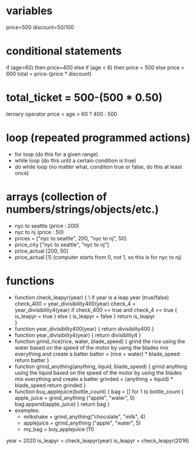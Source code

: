 
# variables
price=500 
discount=50/100 

# conditional statements 
if (age>60) then price=400 
    else if (age < 6) then price = 500
    else price = 600 
total = price-(price * discount)
    
# total_ticket = 500-(500 * 0.50) 
ternary operator 
price = age > 60 ? 400 : 500 

# loop (repeated programmed actions)
- for loop (do this for a given range)
- while loop (do this until a certain condition is true)
- do while loop (no matter what, condition true or false, do this at least once)

# arrays (collection of numbers/strings/objects/etc.)
- nyc to seattle (price : 200)
- nyc to nj (price : 50)
- prices = ["nyc to seattle", 200, "nyc to nj", 50]
- price_city ["nyc to seattle", "nyc to nj"]
- price_actual [200, 50]
- price_actual [1] (computer starts from 0, not 1, so this is for nyc to nj)

# functions 
- function check_leapyr(year)
{
\\ if year is a leap year (true/false)
check_400 = year_divisibility400(year)
check_4 = year_divisibility4(year)
if check_400 == true and check_4 == true 
    {
        is_leapyr = true 
    }
    else
    {
        is_leapyr = false
    } 
    return is_leapyr  
}
- function year_divisiblity400(year)
    {
    return divisiblity400
    }
- function year_divisiblity4(year)
    {
    return divisiblity4
    }
- function grind_rice(rice, water, blade_speed)
{
grind the rice using the water based on the speed of the motor by using the blades 
mix everything and create a batter 
batter = (rice + water) * blade_speed 
return batter 
}
- function grind_anything(anything, liquid, blade_speed)
{
grind anything using the liquid based on the speed of the motor by using the blades 
mix everything and create a batter 
grinded = (anything + liquid) * blade_speed 
return grinded
} 
- function buy_applejuice(bottle_count)
{ 
bag = []
for 1 to bottle_count 
    {
        apple_juice = grind_anything ("apple", "water", 5)
        bag.append(apple_juice)
    } 
return bag 
}
- examples: 
    - milkshake = grind_anything("chocolate", "milk", 4) 
    - applejuice = grind_anything ("apple", "water", 5) 
    - my_bag = buy_applejuice (11)


year = 2020
is_leapyr = check_leapyr(year)
is_leapyr = check_leapyr(2016)


